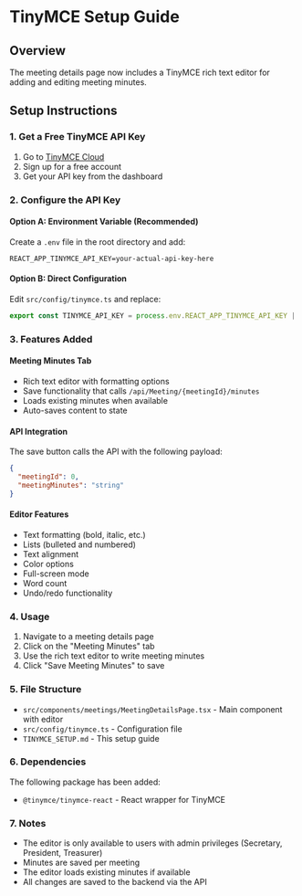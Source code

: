 # TinyMCE Setup Guide

## Overview
The meeting details page now includes a TinyMCE rich text editor for adding and editing meeting minutes.

## Setup Instructions

### 1. Get a Free TinyMCE API Key
1. Go to [TinyMCE Cloud](https://www.tiny.cloud/auth/signup/)
2. Sign up for a free account
3. Get your API key from the dashboard

### 2. Configure the API Key

#### Option A: Environment Variable (Recommended)
Create a `.env` file in the root directory and add:
```
REACT_APP_TINYMCE_API_KEY=your-actual-api-key-here
```

#### Option B: Direct Configuration
Edit `src/config/tinymce.ts` and replace:
```typescript
export const TINYMCE_API_KEY = process.env.REACT_APP_TINYMCE_API_KEY || 'your-actual-api-key-here';
```

### 3. Features Added

#### Meeting Minutes Tab
- Rich text editor with formatting options
- Save functionality that calls `/api/Meeting/{meetingId}/minutes`
- Loads existing minutes when available
- Auto-saves content to state

#### API Integration
The save button calls the API with the following payload:
```json
{
  "meetingId": 0,
  "meetingMinutes": "string"
}
```

#### Editor Features
- Text formatting (bold, italic, etc.)
- Lists (bulleted and numbered)
- Text alignment
- Color options
- Full-screen mode
- Word count
- Undo/redo functionality

### 4. Usage
1. Navigate to a meeting details page
2. Click on the "Meeting Minutes" tab
3. Use the rich text editor to write meeting minutes
4. Click "Save Meeting Minutes" to save

### 5. File Structure
- `src/components/meetings/MeetingDetailsPage.tsx` - Main component with editor
- `src/config/tinymce.ts` - Configuration file
- `TINYMCE_SETUP.md` - This setup guide

### 6. Dependencies
The following package has been added:
- `@tinymce/tinymce-react` - React wrapper for TinyMCE

### 7. Notes
- The editor is only available to users with admin privileges (Secretary, President, Treasurer)
- Minutes are saved per meeting
- The editor loads existing minutes if available
- All changes are saved to the backend via the API 